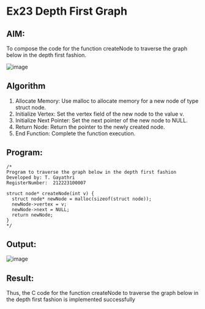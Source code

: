# Ex23 Depth First Graph
## AIM:
To compose the code for the function createNode to traverse the graph below in the depth first fashion.

![image](https://github.com/user-attachments/assets/63552824-d0a3-49c6-a473-6db27d1f03e4)

## Algorithm
1. Allocate Memory: Use malloc to allocate memory for a new node of type struct node.
2. Initialize Vertex: Set the vertex field of the new node to the value v.
3. Initialize Next Pointer: Set the next pointer of the new node to NULL.
4. Return Node: Return the pointer to the newly created node.
5. End Function: Complete the function execution.


## Program:
```
/*
Program to traverse the graph below in the depth first fashion
Developed by: T. Gayathri
RegisterNumber:  212223100007

struct node* createNode(int v) {
  struct node* newNode = malloc(sizeof(struct node));
  newNode->vertex = v;
  newNode->next = NULL;
  return newNode;
}
*/
```

## Output:

![image](https://github.com/user-attachments/assets/a05815ba-5a35-47b5-ba8f-734e6a141c66)

## Result:
Thus, the C code for the function createNode to traverse the graph below in the depth first fashion is implemented successfully

